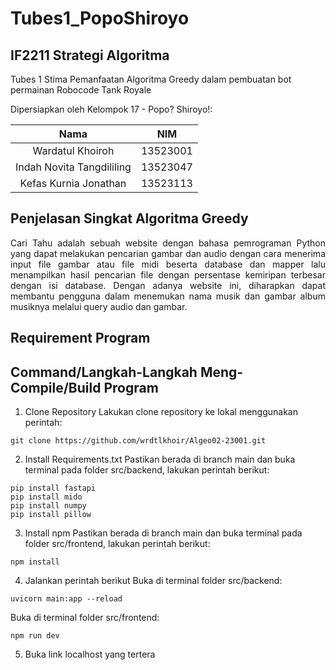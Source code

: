 # Tubes1_PopoShiroyo

## IF2211 Strategi Algoritma
Tubes 1 Stima Pemanfaatan Algoritma Greedy dalam pembuatan bot permainan Robocode Tank Royale

Dipersiapkan oleh Kelompok 17 - Popo? Shiroyo!:

| Nama                      | NIM      |
|:-------------------------:|:--------:|
| Wardatul Khoiroh          | 13523001 |
| Indah Novita Tangdililing | 13523047 |
| Kefas Kurnia Jonathan     | 13523113 |
## Penjelasan Singkat Algoritma Greedy
<p align="justify"> Cari Tahu adalah sebuah website dengan bahasa pemrograman Python yang dapat melakukan pencarian gambar dan audio dengan cara menerima input file gambar atau file midi beserta database dan mapper lalu menampilkan hasil pencarian file dengan persentase kemiripan terbesar dengan isi database. Dengan adanya website ini, diharapkan dapat membantu pengguna dalam menemukan nama musik dan gambar album musiknya melalui query audio dan gambar.</p>

## Requirement Program
## Command/Langkah-Langkah Meng-Compile/Build Program
1. Clone Repository
Lakukan clone repository ke lokal menggunakan perintah:
```
git clone https://github.com/wrdtlkhoir/Algeo02-23001.git
```
2. Install Requirements.txt
Pastikan berada di branch main dan buka terminal pada folder src/backend, lakukan perintah berikut:
```
pip install fastapi
pip install mido
pip install numpy
pip install pillow
```
3. Install npm
Pastikan berada di branch main dan buka terminal pada folder src/frontend, lakukan perintah berikut:
```
npm install
```
4. Jalankan perintah berikut
Buka di terminal folder src/backend:
```
uvicorn main:app --reload
```
Buka di terminal folder src/frontend:
```
npm run dev
```
5. Buka link localhost yang tertera
